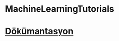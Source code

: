 # MachineLearningTutorials
<h1><a href="https://github.com/TalhaSoftware/MachineLearningTutorials/blob/master/README.md">Dökümantasyon</a></h1>
